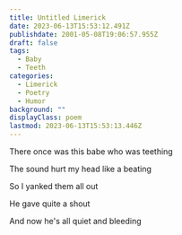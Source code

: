 ```yaml
---
title: Untitled Limerick
date: 2023-06-13T15:53:12.491Z
publishdate: 2001-05-08T19:06:57.955Z
draft: false
tags:
  - Baby
  - Teeth
categories:
  - Limerick
  - Poetry
  - Humor
background: ""
displayClass: poem
lastmod: 2023-06-13T15:53:13.446Z
---
```


There once was this babe who was teething

The sound hurt my head like a beating

So I yanked them all out

He gave quite a shout

And now he's all quiet and bleeding
